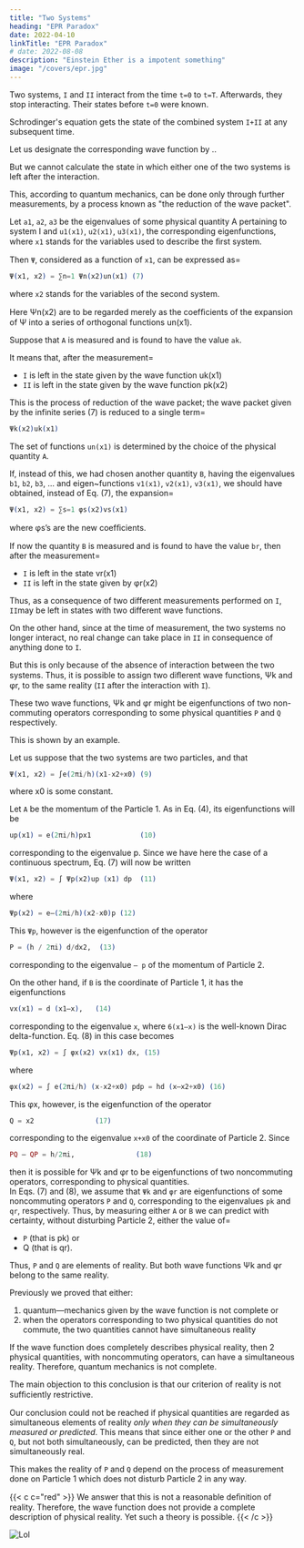 ```yaml
---
title: "Two Systems"
heading: "EPR Paradox"
date: 2022-04-10
linkTitle: "EPR Paradox"
# date: 2022-08-08
description: "Einstein Ether is a impotent something"
image: "/covers/epr.jpg"
---
```



Two systems, `I` and `II` interact from the time `t=0` to `t=T`. Afterwards, they stop interacting. Their states before `t=0` were known.

<!-- We can then calculate with the help of  -->

Schrodinger's equation gets the state of the combined system `I+II` at any subsequent time. <!-- ; in particular, for any t>T.  -->

Let us designate the corresponding wave function by .. 

But we cannot calculate the state in which either one of the two systems is left after the interaction.       

This, according to quantum mechanics, can be done only through further measurements, by a process known as "the reduction of the wave packet". 


Let `a1`, `a2`, `a3` be the eigenvalues of some physical quantity A pertaining to system I and `u1(x1)`, `u2(x1)`, `u3(x1)`, the corresponding eigenfunctions, where `x1` stands for the variables used to describe the ﬁrst system. 

Then `Ψ`, considered as a function of `x1`, can be expressed as= 
           
```elixir
Ψ(x1, x2) = ∑n=1 Ψn(x2)un(x1) (7)    
```

where `x2` stands for the variables of the second system. 

Here Ψn(x2) are to be regarded merely as the coefﬁcients of the expansion of Ψ into a series of orthogonal functions un(x1). 

Suppose that `A` is measured and is found to have the value `ak`. 



It means that, after the measurement= 
- `I` is left in the state given by the wave function uk(x1)
- `II` is left in the state given by the wave function pk(x2)

This is the process of reduction of the wave packet; the wave packet given by the infinite series (7) is reduced to a single term= 

```elixir
Ψk(x2)uk(x1)
```

The set of functions `un(x1)` is determined by the choice of the physical quantity `A`. 

If, instead of this, we had chosen another quantity `B`, having the eigenvalues `b1`, `b2`, `b3`, ... and eigen~functions `v1(x1)`, `v2(x1)`, `v3(x1)`, we should have obtained, instead of Eq. (7), the expansion= 


```elixir
Ψ(x1, x2) = ∑s=1 φs(x2)vs(x1)
```

where φs’s are the new coefﬁcients. 

If now the quantity `B` is measured and is found to have the value `br`, then after the measurement= 
- `I` is left in the state vr(x1)
- `II`  is left in the state given by φr(x2)


Thus, as a consequence of two different measurements performed on `I`, `II`may be left in states with two different wave functions. 

On the other hand, since at the time of measurement, the two systems no longer interact, no real change can take place in `II` in consequence of anything done to `I`.

But this is only because of the absence of interaction between the two systems. Thus, it is possible to assign two diﬂerent wave functions, Ψk and φr, to the same reality (`II` after the interaction with `I`). 

These two wave functions, Ψk and φr might be eigenfunctions of two non-commuting operators corresponding to some
physical quantities `P` and `Q` respectively. 

This is shown by an example. 

Let us suppose that the two systems are two particles, and that

```elixir  
Ψ(x1, x2) = ∫e(2πi/h)(x1-x2+x0) (9)
```

where x0 is some constant. 

Let `A` be the momentum of the Particle 1. As in Eq. (4), its eigenfunctions will be

```elixir  
up(x1) = e(2πi/h)px1            (10)
```

corresponding to the eigenvalue p. Since we have here the case of a continuous spectrum, Eq. (7) will now be written

```elixir  
Ψ(x1, x2) = ∫ Ψp(x2)up (x1) dp  (11)    
```

where

```elixir
Ψp(x2) = e—(2πi/h)(x2-x0)p (12) 
```


This `Ψp`, however is the eigenfunction of the operator                                                 

```elixir
P = (h / 2πi) d/dx2,  (13)    
```

corresponding to the eigenvalue `— p` of the momentum of Particle 2. 

On the other hand, if `B` is the coordinate of Particle 1, it has the eigenfunctions                                

```elixir            
vx(x1) = d (x1—x),   (14)   
```

corresponding to the eigenvalue `x`, where `6(x1—x)` is the well-known Dirac delta-function. Eq. (8) in this case becomes                             
                                                         
```elixir
Ψp(x1, x2) = ∫ φx(x2) vx(x1) dx, (15) 
```

where                                                    
                                                         
```elixir
φx(x2) = ∫ e(2πi/h) (x-x2+x0) pdp = hd (x—x2+x0) (16)                    
```

This φx, however, is the eigenfunction of the operator

```elixir                     
Q = x2               (17)    
```

corresponding to the eigenvalue `x+x0` of the coordinate of Particle 2. Since                 

```elixir
PQ — QP = h/2πi,               (18)    
```

then it is possible for Ψk and φr to be eigenfunctions of two noncommuting operators, corresponding to physical quantities.                                              
In Eqs. (7) and (8), we assume that `Ψk` and `φr` are eigenfunctions of some noncommuting operators `P` and `Q`, corresponding to the eigenvalues `pk` and `qr`, respectively. Thus, by measuring either `A` or `B` we can predict with certainty, without  disturbing Particle 2, either the value of= 
- `P` (that is pk) or
- Q (that is qr). 

Thus, `P` and `Q` are elements of reality. But both wave functions Ψk and φr belong to the same reality. 


Previously we proved that either:

1. quantum—mechanics given by the wave function is not complete or
2. when the operators corresponding to two physical quantities do not commute, the two quantities cannot have simultaneous reality


If the wave function does completely describes physical reality, then 2 physical quantities, with noncommuting operators, can have a simultaneous reality. <!-- Thus the negation of (1) leads to the negation of the only other alternative (2). --> Therefore, quantum mechanics is <!-- We are thus forced to conclude that the quantum-mechanical description of physical reality given by wave functions is --> not complete.

The main objection to this conclusion is that our criterion of reality is not sufﬁciently restrictive. 

Our conclusion could not be reached if physical quantities are regarded as simultaneous elements of reality *only when they can be simultaneously measured or predicted*. This means that since either one or the other `P` and `Q`, but not both simultaneously, can be predicted, then they are not simultaneously real.

This makes the reality of `P` and `Q` depend on the process of measurement done on Particle 1 which does not disturb Particle 2 in any way.

{{< c c="red" >}}
We answer that this is not a reasonable deﬁnition of reality. Therefore, the wave function does not provide a complete description of physical reality. Yet such a theory is possible.
{{< /c >}}

![Lol](/icons/einbla.png)